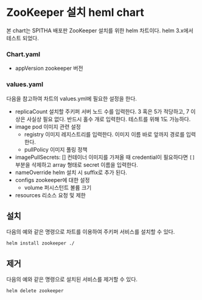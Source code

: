 # ZooKeeper 설치 heml chart
본 chart는 SPITHA 배포판 ZooKeeper 설치를 위한 helm 차트이다. helm 3.x에서 테스트 되었다.

### Chart.yaml
- appVersion
  zookeeper 버전
  
### values.yaml
다음을 참고하여 차트의 values.yml에 필요한 설정을 한다.
- replicaCount
  설치할 주키퍼 서버 노드 수를 입력한다. 3 혹은 5가 적당하고, 7 이상은 사실상 필요 없다. 반드시 홀수 개로 입력한다. 테스트를 위해 1도 가능하다.
- image
  pod 이미지 관련 설정
  - registry
    이미지 레지스트리를 입력한다. 이미지 이름 바로 앞까지 경로를 입력한다.
  - pullPolicy
    이미지 풀링 정책
- imagePullSecrets: []
  컨테이너 이미지를 가져올 때 credential이 필요하다면 `[]` 부분을 삭제하고 array 형태로 secret 이름을 입력한다.
- nameOverride
  helm 설치 시 suffix로 추가 된다.
- configs
  zookeeper에 대한 설정
  - volume
    퍼시스턴트 볼륨 크기
- resources
  리소스 요청 및 제한

## 설치
다음의 예와 같은 명령으로 차트를 이용하여 주키퍼 서비스를 설치할 수 있다.
```
helm install zookeeper ./
```

## 제거
다음의 예와 같은 명령으로 설치된 서비스를 제거할 수 있다.
```
helm delete zookeeper
```